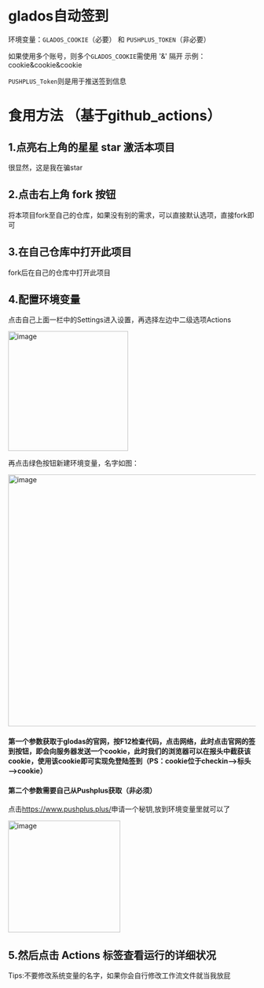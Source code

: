 # glados自动签到

环境变量：`GLADOS_COOKIE`（必要） 和 `PUSHPLUS_TOKEN`（非必要）

如果使用多个账号，则多个`GLADOS_COOKIE`需使用 '&' 隔开
  示例：cookie&cookie&cookie

 `PUSHPLUS_Token`则是用于推送签到信息


# 食用方法 （基于github_actions）
## 1.点亮右上角的星星 **star** 激活本项目 

很显然，这是我在骗star

## 2.点击右上角 **fork** 按钮 

将本项目fork至自己的仓库，如果没有别的需求，可以直接默认选项，直接fork即可
 
## 3.在自己仓库中打开此项目

fork后在自己的仓库中打开此项目
  
## 4.配置环境变量

点击自己上面一栏中的Settings进入设置，再选择左边中二级选项Actions

<img width="244" alt="image" src="https://github.com/Alter-Liu/glados_auto/assets/91472748/b6d64c40-aeb1-40ee-a468-3d67e695f7b3">

再点击绿色按钮新建环境变量，名字如图：

<img width="513" alt="image" src="https://github.com/Alter-Liu/glados_auto/assets/91472748/afad468b-d1a0-4581-90a5-a0def29a2906">

#### 第一个参数获取于glodas的官网，按F12检查代码，点击网络，此时点击官网的签到按钮，即会向服务器发送一个cookie，此时我们的浏览器可以在报头中截获该cookie，使用该cookie即可实现免登陆签到（PS：cookie位于checkin—>标头—>cookie）

#### 第二个参数需要自己从Pushplus获取（非必须）

点击<https://www.pushplus.plus/>申请一个秘钥,放到环境变量里就可以了

<img width="228" alt="image" src="https://github.com/Alter-Liu/glados_auto/assets/91472748/596c0e72-35e4-4eea-927a-4d4d2a056fb7">



## 5.然后点击 Actions 标签查看运行的详细状况
 
Tips:不要修改系统变量的名字，如果你会自行修改工作流文件就当我放屁
